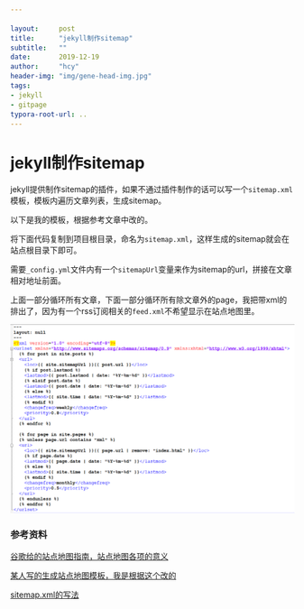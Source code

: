 ```yaml
---

layout:     post
title:      "jekyll制作sitemap"
subtitle:   ""
date:       2019-12-19
author:     "hcy"
header-img: "img/gene-head-img.jpg"
tags:
- jekyll
- gitpage
typora-root-url: ..
---
```


# jekyll制作sitemap



jekyll提供制作sitemap的插件，如果不通过插件制作的话可以写一个`sitemap.xml`模板，模板内遍历文章列表，生成sitemap。

以下是我的模板，根据参考文章中改的。

将下面代码复制到项目根目录，命名为`sitemap.xml`，这样生成的sitemap就会在站点根目录下即可。

需要`_config.yml`文件内有一个`sitemapUrl`变量来作为sitemap的url，拼接在文章相对地址前面。

上面一部分循环所有文章，下面一部分循环所有除文章外的page，我把带xml的排出了，因为有一个rss订阅相关的`feed.xml`不希望显示在站点地图里。



![image-20191219120135944](/img/in/2019-12-19-jekyll制作sitemap/image-20191219120135944.png)





### 参考资料

[谷歌给的站点地图指南，站点地图各项的意义](https://support.google.com/webmasters/answer/183668?hl=zh-Hans)

[某人写的生成站点地图模板，我是根据这个改的](http://davidensinger.com/2013/11/building-a-better-sitemap-xml-with-jekyll/)

[sitemap.xml的写法](http://blog.sina.com.cn/s/blog_6a3c6f810100zq72.html)